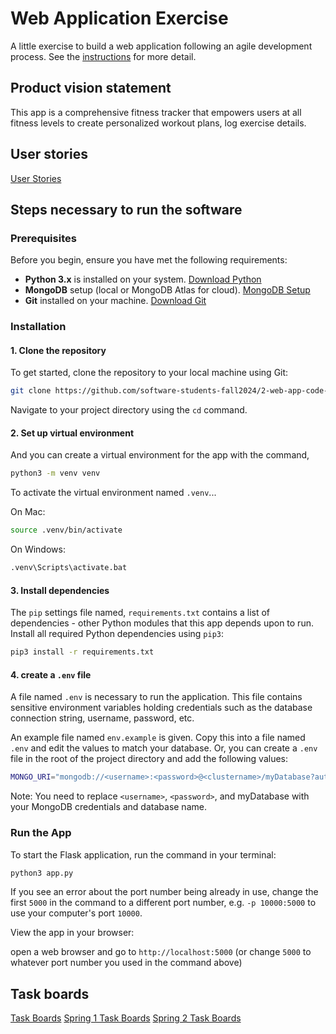 # Web Application Exercise

A little exercise to build a web application following an agile development process. See the [instructions](instructions.md) for more detail.

## Product vision statement

This app is a comprehensive fitness tracker that empowers users at all fitness levels to create personalized workout plans, log exercise details.

## User stories

[User Stories](https://github.com/software-students-fall2024/2-web-app-code-crafters/issues/5)

## Steps necessary to run the software

### Prerequisites

Before you begin, ensure you have met the following requirements:
- **Python 3.x** is installed on your system. [Download Python](https://www.python.org/downloads/)
- **MongoDB** setup (local or MongoDB Atlas for cloud). [MongoDB Setup](https://www.mongodb.com/try/download/community)
- **Git** installed on your machine. [Download Git](https://git-scm.com/)

### Installation

#### 1. Clone the repository
To get started, clone the repository to your local machine using Git:
```bash
git clone https://github.com/software-students-fall2024/2-web-app-code-crafters.git
```

Navigate to your project directory using the `cd` command.

#### 2. Set up virtual environment
And you can create a virtual environment for the app with the command,
```bash
python3 -m venv venv
```
To activate the virtual environment named `.venv`...

On Mac:

```bash
source .venv/bin/activate
```

On Windows:

```bash
.venv\Scripts\activate.bat
```

#### 3. Install dependencies
The `pip` settings file named, `requirements.txt` contains a list of dependencies - other Python modules that this app depends upon to run. Install all required Python dependencies using `pip3`:

```bash
pip3 install -r requirements.txt
```

#### 4. create a `.env` file
A file named `.env` is necessary to run the application. This file contains sensitive environment variables holding credentials such as the database connection string, username, password, etc.

An example file named `env.example` is given. Copy this into a file named `.env` and edit the values to match your database. Or, you can create a `.env` file in the root of the project directory and add the following values:

```bash
MONGO_URI="mongodb://<username>:<password>@<clustername>/myDatabase?authSource=admin&retryWrites=true&w=majority"
```

Note: You need to replace `<username>`, `<password>`, and myDatabase with your MongoDB credentials and database name.

### Run the App
To start the Flask application, run the command in your terminal:
```bash
python3 app.py
```

If you see an error about the port number being already in use, change the first `5000` in the command to a different port number, e.g. `-p 10000:5000` to use your computer's port `10000`.

View the app in your browser:

open a web browser and go to `http://localhost:5000` (or change `5000` to whatever port number you used in the command above)

## Task boards

[Task Boards](https://github.com/software-students-fall2024/2-web-app-code-crafters/projects?query=is%3Aopen)
[Spring 1 Task Boards](https://github.com/orgs/software-students-fall2024/projects/34)
[Spring 2 Task Boards](https://github.com/orgs/software-students-fall2024/projects/82)
